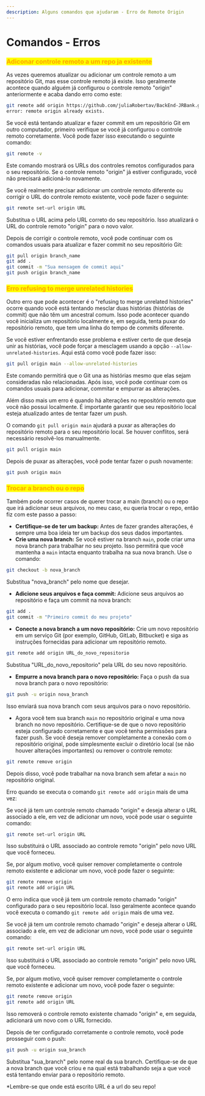 ```yaml
---
description: Alguns comandos que ajudaram - Erro de Remote Origin
---
```


# Comandos - Erros

### <mark style="color:orange;">Adiconar controle remoto a um repo ja existente</mark>

As vezes queremos atualizar ou adicionar um controle remoto a um repositório Git, mas esse controle remoto já existe. Isso geralmente acontece quando alguém já configurou o controle remoto "origin" anteriormente e acaba dando erro como este:

```bash
git remote add origin https://github.com/juliaRobertav/BackEnd-JRBank.git
error: remote origin already exists.
```

Se você está tentando atualizar e fazer commit em um repositório Git em outro computador, primeiro verifique se você já configurou o controle remoto corretamente. Você pode fazer isso executando o seguinte comando:

```bash
git remote -v
```

Este comando mostrará os URLs dos controles remotos configurados para o seu repositório. Se o controle remoto "origin" já estiver configurado, você não precisará adicioná-lo novamente.

Se você realmente precisar adicionar um controle remoto diferente ou corrigir o URL do controle remoto existente, você pode fazer o seguinte:

```bash
git remote set-url origin URL
```

Substitua o URL acima pelo URL correto do seu repositório. Isso atualizará o URL do controle remoto "origin" para o novo valor.

Depois de corrigir o controle remoto, você pode continuar com os comandos usuais para atualizar e fazer commit no seu repositório Git:

```bash
git pull origin branch_name
git add .
git commit -m "Sua mensagem de commit aqui"
git push origin branch_name

```



### <mark style="color:orange;">Erro refusing to merge unrelated histories</mark>

Outro erro que pode acontecer é o "refusing to merge unrelated histories" ocorre quando você está tentando mesclar duas histórias (histórias de commit) que não têm um ancestral comum. Isso pode acontecer quando você inicializa um repositório localmente e, em seguida, tenta puxar do repositório remoto, que tem uma linha do tempo de commits diferente.

Se você estiver enfrentando esse problema e estiver certo de que deseja unir as histórias, você pode forçar a mesclagem usando a opção `--allow-unrelated-histories`. Aqui está como você pode fazer isso:

```bash
git pull origin main --allow-unrelated-histories
```

Este comando permitirá que o Git una as histórias mesmo que elas sejam consideradas não relacionadas. Após isso, você pode continuar com os comandos usuais para adicionar, commitar e empurrar as alterações.

Além disso mais um erro é quando há alterações no repositório remoto que você não possui localmente. É importante garantir que seu repositório local esteja atualizado antes de tentar fazer um push.

O comando `git pull origin main` ajudará a puxar as alterações do repositório remoto para o seu repositório local. Se houver conflitos, será necessário resolvê-los manualmente.

```bash
git pull origin main
```

Depois de puxar as alterações, você pode tentar fazer o push novamente:

```bash
git push origin main
```



### <mark style="color:orange;">Trocar a branch ou o repo</mark>&#x20;

Também pode ocorrer casos de querer trocar a main (branch) ou o repo que irá adicionar seus arquivos, no meu caso, eu queria trocar o repo, então fiz com este passo a passo:

* **Certifique-se de ter um backup:** Antes de fazer grandes alterações, é sempre uma boa ideia ter um backup dos seus dados importantes.
* **Crie uma nova branch:** Se você estiver na branch `main`, pode criar uma nova branch para trabalhar no seu projeto. Isso permitirá que você mantenha a `main` intacta enquanto trabalha na sua nova branch. Use o comando:

```bash
git checkout -b nova_branch
```

Substitua "nova\_branch" pelo nome que desejar.

* **Adicione seus arquivos e faça commit:** Adicione seus arquivos ao repositório e faça um commit na nova branch:

```bash
git add .
git commit -m "Primeiro commit do meu projeto"
```

* **Conecte a nova branch a um novo repositório:** Crie um novo repositório em um serviço Git (por exemplo, GitHub, GitLab, Bitbucket) e siga as instruções fornecidas para adicionar um repositório remoto.

```bash
git remote add origin URL_do_novo_repositorio
```

Substitua "URL\_do\_novo\_repositorio" pela URL do seu novo repositório.

* **Empurre a nova branch para o novo repositório:** Faça o push da sua nova branch para o novo repositório:

```bash
git push -u origin nova_branch
```

Isso enviará sua nova branch com seus arquivos para o novo repositório.

* Agora você tem sua branch `main` no repositório original e uma nova branch no novo repositório. Certifique-se de que o novo repositório esteja configurado corretamente e que você tenha permissões para fazer push. Se você deseja remover completamente a conexão com o repositório original, pode simplesmente excluir o diretório local (se não houver alterações importantes) ou remover o controle remoto:

```bash
git remote remove origin
```

Depois disso, você pode trabalhar na nova branch sem afetar a `main` no repositório original.

Erro quando se executa o comando `git remote add origin` mais de uma vez:

Se você já tem um controle remoto chamado "origin" e deseja alterar o URL associado a ele, em vez de adicionar um novo, você pode usar o seguinte comando:

```bash
git remote set-url origin URL
```

Isso substituirá o URL associado ao controle remoto "origin" pelo novo URL que você forneceu.

Se, por algum motivo, você quiser remover completamente o controle remoto existente e adicionar um novo, você pode fazer o seguinte:

```bash
git remote remove origin
git remote add origin URL
```

O erro indica que você já tem um controle remoto chamado "origin" configurado para o seu repositório local. Isso geralmente acontece quando você executa o comando `git remote add origin` mais de uma vez.

Se você já tem um controle remoto chamado "origin" e deseja alterar o URL associado a ele, em vez de adicionar um novo, você pode usar o seguinte comando:

```bash
git remote set-url origin URL
```

Isso substituirá o URL associado ao controle remoto "origin" pelo novo URL que você forneceu.

Se, por algum motivo, você quiser remover completamente o controle remoto existente e adicionar um novo, você pode fazer o seguinte:

```bash
git remote remove origin
git remote add origin URL
```

Isso removerá o controle remoto existente chamado "origin" e, em seguida, adicionará um novo com o URL fornecido.

Depois de ter configurado corretamente o controle remoto, você pode prosseguir com o push:

```bash
git push -u origin sua_branch
```

Substitua "sua\_branch" pelo nome real da sua branch. Certifique-se de que a nova branch que você criou e na qual está trabalhando seja a que você está tentando enviar para o repositório remoto.

\*Lembre-se que onde está escrito URL é a url do seu repo!
